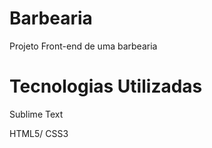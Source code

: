 # Barbearia 
Projeto Front-end de uma barbearia

# Tecnologias Utilizadas
Sublime Text

HTML5/
CSS3
